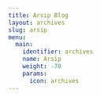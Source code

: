 ```yaml
---
title: Arsip Blog
layout: archives
slug: arsip
menu:
  main:
    identifier: archives
    name: Arsip
    weight: -70
    params:
      icon: archives
---
```

